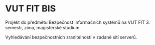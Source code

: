 # VUT FIT BIS

Projekt do předmětu Bezpečnost informačních systémů na VUT FIT 3. semestr, zima, magisterské studium

Vyhledávání bezpečnostních zranitelností v zadané sítí serverů. 
